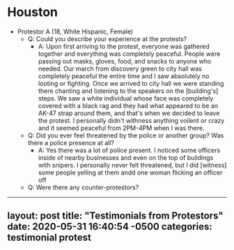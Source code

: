 

# Houston
- Protestor A (18, White Hispanic, Female)
  - Q: Could you describe your experience at the protests?
    - A: Upon first arriving to the protest, everyone was gathered together and everything was completely peaceful. People were passing out masks, gloves, food, and snacks to anyone who needed. Our march from discovery green to city hall was completely peaceful the entire time and I saw absolutely no looting or fighting. Once we arrived to city hall we were standing there chanting and listening to the speakers on the [building's] steps. We saw a white individual whose face was completely covered with a black rag and they had what appeared to be an AK-47 strap around them, and that's when we decided to leave the protest. I personally didn't withness anything voilent or crazy and it seemed peaceful from 2PM-4PM when I was there.
  - Q: Did you ever feel threatened by the police or another group? Was there a police presence at all?
    - A: Yes there was a lot of police present. I noticed some officers inside of nearby businesses and even on the top of buildings with snipers. I personally never felt threatened, but I did [witness] some people yelling at them andd one woman flicking an officer off
  - Q: Were there any counter-protestors?
  
---
layout: post
title:  "Testimonials from Protestors"
date:   2020-05-31 16:40:54 -0500
categories: testimonial protest
---
